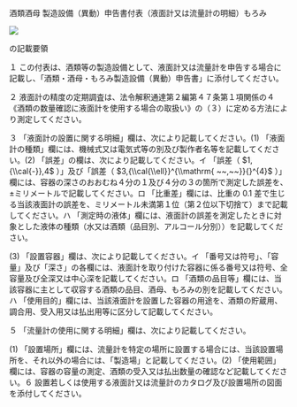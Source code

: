 酒類酒母 製造設備（異動）申告書付表（液面計又は流量計の明細）もろみ

![](https://www.nta.go.jp/tmp/4de096b8-3c8a-4b18-b552-f36518111523/images/50dc499071ec53e2f096891c046fd7ecd48210592531cae753bafb3532af5061.jpg)

の記載要領

１ この付表は、酒類等の製造設備として、液面計又は流量計を申告する場合に記載し、「酒類・酒母・もろみ製造設備（異動）申告書」に添付してください。

２ 液面計の精度の定期調査は、法令解釈通達第２編第４７条第１項関係の４《酒類の数量確認に液面計を使用する場合の取扱い》の（３）に定める方法により測定してください。

３ 「液面計の設置に関する明細」欄は、次により記載してください。(1) 「液面計の種類」欄には、機械式又は電気式等の別及び製作者名等を記載してください。(2) 「誤差」の欄は、次により記載してください。イ 「誤差（ $1,{\\cal{-}},4$ ）」及び「誤差（ $3,{\\cal{\\ell}}^{\\mathrm{ ~~,~~}}{}^{4}$ ）」欄には、容器の深さのおおむね４分の１及び４分の３の箇所で測定した誤差を、±ミリメートルで記載してください。ロ 「比重差」欄には、比重の 0.1 差で生じる当該液面計の誤差を、ミリメートル未満第１位（第２位以下切捨て）まで記載してください。ハ 「測定時の液体」欄には、液面計の誤差を測定したときに対象とした液体の種類（水又は酒類（品目別、アルコール分別））を記載してください。

(3) 「設置容器」欄は、次により記載してください。イ 「番号又は符号」、「容量」及び「深さ」の各欄には、液面計を取り付けた容器に係る番号又は符号、全容量及び全深又は中心深を記載してください。ロ 「酒類の品目等」欄には、当該容器に主として収容する酒類の品目、酒母、もろみの別を記載してください。ハ 「使用目的」欄には、当該液面計を設置した容器の用途を、酒類の貯蔵用、調合用、受入用又は払出用等に区分して記載してください。

５ 「流量計の使用に関する明細」欄は、次により記載してください。

(1) 「設置場所」欄には、流量計を特定の場所に設置する場合には、当該設置場所を、それ以外の場合には、「製造場」と記載してください。(2) 「使用範囲」欄には、容器の容量の測定、酒類の受入又は払出数量の確認など記載してください。６ 設置若しくは使用する液面計又は流量計のカタログ及び設置場所の図面を添付してください。